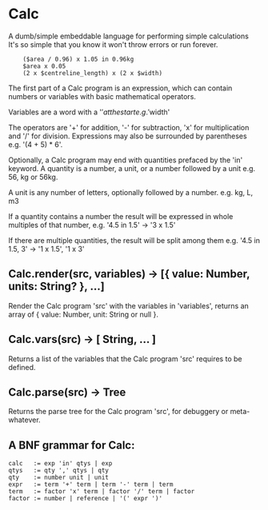 Calc
==

A dumb/simple embeddable language for performing simple calculations
It's so simple that you know it won't throw errors or run forever.

        ($area / 0.96) x 1.05 in 0.96kg
        $area x 0.05 
        (2 x $centreline_length) x (2 x $width)

The first part of a Calc program is an expression, which can contain
numbers or variables with basic mathematical operators.

Variables are a word with a '$' at the start e.g. '$width'  

The operators are '+' for addition, '-' for subtraction, 'x' for
multiplication and '/' for division. Expressions may also be surrounded
by parentheses e.g. '(4 + 5) * 6'.

Optionally, a Calc program may end with quantities prefaced by the 'in'
keyword. A quantity is a number, a unit, or a number followed by a unit
e.g. 56, kg or 56kg.

A unit is any number of letters, optionally followed by a number.
e.g. kg, L, m3

If a quantity contains a number the result will be expressed in whole
multiples of that number, e.g. '4.5 in 1.5' -> '3 x 1.5'

If there are multiple quantities, the result will be split among them
e.g. '4.5 in 1.5, 3' -> '1 x 1.5', '1 x 3'

Calc.render(src, variables) -> [{ value: Number, units: String? }, ...]
--

Render the Calc program 'src' with the variables in 'variables', returns
an array of { value: Number, unit: String or null }.

Calc.vars(src) -> [ String, ... ]
--

Returns a list of the variables that the Calc program 'src' requires to
be defined.

Calc.parse(src) -> Tree
--

Returns the parse tree for the Calc program 'src', for debuggery or
meta-whatever. 

A BNF grammar for Calc:
--

    calc   := exp 'in' qtys | exp
    qtys   := qty ',' qtys | qty  
    qty    := number unit | unit
    expr   := term '+' term | term '-' term | term
    term   := factor 'x' term | factor '/' term | factor
    factor := number | reference | '(' expr ')' 
